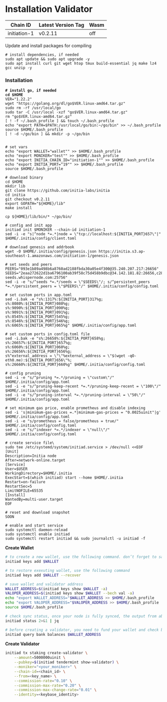 # Installation Validator

| Chain ID     | Latest Version Tag	 | Wasm |
| ------------ | ------------------- | ---- |
| initiation-1 | v0.2.11             | off  |

Update and install packages for compiling

```
# install dependencies, if needed
sudo apt update && sudo apt upgrade -y
sudo apt install curl git wget htop tmux build-essential jq make lz4 gcc unzip -y
```

### Installation

<pre class="language-bash"><code class="lang-bash"><strong># install go, if needed
</strong><strong>cd $HOME
</strong>VER="1.22.2"
wget "https://golang.org/dl/go$VER.linux-amd64.tar.gz"
sudo rm -rf /usr/local/go
sudo tar -C /usr/local -xzf "go$VER.linux-amd64.tar.gz"
rm "go$VER.linux-amd64.tar.gz"
[ ! -f ~/.bash_profile ] &#x26;&#x26; touch ~/.bash_profile
echo "export PATH=$PATH:/usr/local/go/bin:~/go/bin" >> ~/.bash_profile
source $HOME/.bash_profile
[ ! -d ~/go/bin ] &#x26;&#x26; mkdir -p ~/go/bin


# set vars
echo "export WALLET="wallet"" >> $HOME/.bash_profile
echo "export MONIKER="test"" >> $HOME/.bash_profile
echo "export INITIA_CHAIN_ID="initiation-1"" >> $HOME/.bash_profile
echo "export INITIA_PORT="19"" >> $HOME/.bash_profile
source $HOME/.bash_profile

# download binary
cd $HOME
mkdir lib
git clone https://github.com/initia-labs/initia
cd initia
git checkout v0.2.11
export GOPATH="${HOME}/lib"
make install

cp ${HOME}/lib/bin/* ~/go/bin/

# config and init app
initiad init $MONIKER --chain-id initiation-1
sed -i -e "s|^node *=.*|node = \"tcp://localhost:${INITIA_PORT}657\"|" $HOME/.initia/config/client.toml

# download genesis and addrbook
wget -O $HOME/.initia/config/genesis.json https://initia.s3.ap-southeast-1.amazonaws.com/initiation-1/genesis.json

# set seeds and peers
PEERS="093e1b89a498b6a8760ad2188fbda30a05e4f300@35.240.207.217:26656"
SEEDS="2eaa272622d1ba6796100ab39f58c75d458b9dbc@34.142.181.82:26656,c28827cb96c14c905b127b92065a3fb4cd77d7f6@testnet-seeds.whispernode.com:25756"
sed -i -e "s/^seeds *=.*/seeds = \"$SEEDS\"/; s/^persistent_peers *=.*/persistent_peers = \"$PEERS\"/" $HOME/.initia/config/config.toml

# set custom ports in app.toml
sed -i.bak -e "s%:1317%:${INITIA_PORT}317%g;
s%:8080%:${INITIA_PORT}080%g;
s%:9090%:${INITIA_PORT}090%g;
s%:9091%:${INITIA_PORT}091%g;
s%:8545%:${INITIA_PORT}545%g;
s%:8546%:${INITIA_PORT}546%g;
s%:6065%:${INITIA_PORT}065%g" $HOME/.initia/config/app.toml

# set custom ports in config.toml file
sed -i.bak -e "s%:26658%:${INITIA_PORT}658%g;
s%:26657%:${INITIA_PORT}657%g;
s%:6060%:${INITIA_PORT}060%g;
s%:26656%:${INITIA_PORT}656%g;
s%^external_address = \"\"%external_address = \"$(wget -qO- eth0.me):${INITIA_PORT}656\"%;
s%:26660%:${INITIA_PORT}660%g" $HOME/.initia/config/config.toml

# config pruning
sed -i -e "s/^pruning *=.*/pruning = \"custom\"/" $HOME/.initia/config/app.toml
sed -i -e "s/^pruning-keep-recent *=.*/pruning-keep-recent = \"100\"/" $HOME/.initia/config/app.toml
sed -i -e "s/^pruning-interval *=.*/pruning-interval = \"50\"/" $HOME/.initia/config/app.toml

# set minimum gas price, enable prometheus and disable indexing
sed -i 's|minimum-gas-prices =.*|minimum-gas-prices = "0.0025uinit"|g' $HOME/.initia/config/app.toml
sed -i -e "s/prometheus = false/prometheus = true/" $HOME/.initia/config/config.toml
sed -i -e "s/^indexer *=.*/indexer = \"null\"/" $HOME/.initia/config/config.toml

# create service file\
sudo tee /etc/systemd/system/initiad.service > /dev/null &#x3C;&#x3C;EOF
[Unit]
Description=Initia node
After=network-online.target
[Service]
User=$USER
WorkingDirectory=$HOME/.initia
ExecStart=$(which initiad) start --home $HOME/.initia
Restart=on-failure
RestartSec=5
LimitNOFILE=65535
[Install]
WantedBy=multi-user.target
EOF

# reset and download snapshot
SOON

# enable and start service
sudo systemctl daemon-reload
sudo systemctl enable initiad
sudo systemctl restart initiad &#x26;&#x26; sudo journalctl -u initiad -f
</code></pre>

**Create Wallet**

```bash
# to create a new wallet, use the following command. don’t forget to save the mnemonic
initiad keys add $WALLET

# to restore exexuting wallet, use the following command
initiad keys add $WALLET --recover

# save wallet and validator address
WALLET_ADDRESS=$(initiad keys show $WALLET -a)
VALOPER_ADDRESS=$(initiad keys show $WALLET --bech val -a)
echo "export WALLET_ADDRESS="$WALLET_ADDRESS >> $HOME/.bash_profile
echo "export VALOPER_ADDRESS="$VALOPER_ADDRESS >> $HOME/.bash_profile
source $HOME/.bash_profile

# check sync status, once your node is fully synced, the output from above will print "false"
initiad status 2>&1 | jq 

# before creating a validator, you need to fund your wallet and check balance
initiad query bank balances $WALLET_ADDRESS 
```

**Create Validator**

```bash
initiad tx staking create-validator \
    --amount=5000000uinit \
    --pubkey=$(initiad tendermint show-validator) \
    --moniker="<your_moniker>" \
    --chain-id=<chain_id> \
    --from=<key_name> \
    --commission-rate="0.10" \
    --commission-max-rate="0.20" \
    --commission-max-change-rate="0.01" \
    --identity=<keybase_identity>

```
